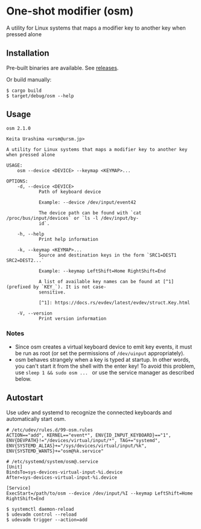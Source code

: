 # One-shot modifier (osm)

A utility for Linux systems that maps a modifier key to another key when pressed alone

## Installation

Pre-built binaries are available. See [releases](https://github.com/ursm/osm/releases).

Or build manually:

```
$ cargo build
$ target/debug/osm --help
```

## Usage

```
osm 2.1.0

Keita Urashima <ursm@ursm.jp>

A utility for Linux systems that maps a modifier key to another key when pressed alone

USAGE:
    osm --device <DEVICE> --keymap <KEYMAP>...

OPTIONS:
    -d, --device <DEVICE>
            Path of keyboard device

            Example: --device /dev/input/event42

            The device path can be found with `cat /proc/bus/input/devices` or `ls -l /dev/input/by-
            id`.

    -h, --help
            Print help information

    -k, --keymap <KEYMAP>...
            Source and destination keys in the form `SRC1=DEST1 SRC2=DEST2...`

            Example: --keymap LeftShift=Home RightShift=End

            A list of available key names can be found at [^1] (prefixed by `KEY_`). It is not case-
            sensitive.

            [^1]: https://docs.rs/evdev/latest/evdev/struct.Key.html

    -V, --version
            Print version information
```

### Notes

- Since osm creates a virtual keyboard device to emit key events, it must be run as root (or set the permissions of `/dev/uinput` appropriately).
- osm behaves strangely when a key is typed at startup. In other words, you can't start it from the shell with the enter key! To avoid this problem, use `sleep 1 && sudo osm ... ` or use the service manager as described below.

## Autostart

Use udev and systemd to recognize the connected keyboards and automatically start osm.

```
# /etc/udev/rules.d/99-osm.rules
ACTION=="add", KERNEL=="event*", ENV{ID_INPUT_KEYBOARD}=="1", ENV{DEVPATH}!="/devices/virtual/input/*", TAG+="systemd", ENV{SYSTEMD_ALIAS}+="/sys/devices/virtual/input/%k", ENV{SYSTEMD_WANTS}+="osm@%k.service"
```

```
# /etc/systemd/system/osm@.service
[Unit]
BindsTo=sys-devices-virtual-input-%i.device
After=sys-devices-virtual-input-%i.device

[Service]
ExecStart=/path/to/osm --device /dev/input/%I --keymap LeftShift=Home RightShift=End
```

```
$ systemctl daemon-reload
$ udevadm control --reload
$ udevadm trigger --action=add
```

